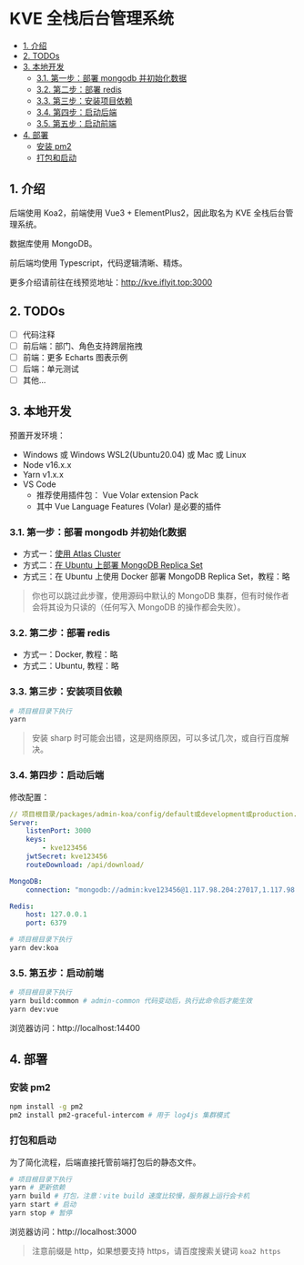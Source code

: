 # KVE 全栈后台管理系统

- [1. 介绍](#1-介绍)
- [2. TODOs](#2-todos)
- [3. 本地开发](#3-本地开发)
  - [3.1. 第一步：部署 mongodb 并初始化数据](#31-第一步部署-mongodb-并初始化数据)
  - [3.2. 第二步：部署 redis](#32-第二步部署-redis)
  - [3.3. 第三步：安装项目依赖](#33-第三步安装项目依赖)
  - [3.4. 第四步：启动后端](#34-第四步启动后端)
  - [3.5. 第五步：启动前端](#35-第五步启动前端)
- [4. 部署](#4-部署)
  - [安装 pm2](#安装-pm2)
  - [打包和启动](#打包和启动)

## 1. 介绍

后端使用 Koa2，前端使用 Vue3 + ElementPlus2，因此取名为 KVE 全栈后台管理系统。

数据库使用 MongoDB。

前后端均使用 Typescript，代码逻辑清晰、精炼。

更多介绍请前往在线预览地址：http://kve.iflyit.top:3000

## 2. TODOs

- [ ] 代码注释
- [ ] 前后端：部门、角色支持跨层拖拽
- [ ] 前端：更多 Echarts 图表示例
- [ ] 后端：单元测试
- [ ] 其他...

## 3. 本地开发

预置开发环境：

- Windows 或 Windows WSL2(Ubuntu20.04) 或 Mac 或 Linux 
- Node v16.x.x
- Yarn v1.x.x
- VS Code
  - 推荐使用插件包： Vue Volar extension Pack
  - 其中 Vue Language Features (Volar) 是必要的插件

### 3.1. 第一步：部署 mongodb 并初始化数据

- 方式一：[使用 Atlas Cluster](./doc/mongodb/AtlasCluster.md)
- 方式二：[在 Ubuntu 上部署 MongoDB Replica Set](https://www.yuque.com/docs/share/1b6fe99a-7bc2-4eb8-bf9d-29c69c15d162)
- 方式三：在 Ubuntu 上使用 Docker 部署 MongoDB Replica Set，教程：略

> 你也可以跳过此步骤，使用源码中默认的 MongoDB 集群，但有时候作者会将其设为只读的（任何写入 MongoDB 的操作都会失败）。

### 3.2. 第二步：部署 redis

- 方式一：Docker, 教程：略
- 方式二：Ubuntu, 教程：略

### 3.3. 第三步：安装项目依赖

```bash
# 项目根目录下执行
yarn
```

> 安装 sharp 时可能会出错，这是网络原因，可以多试几次，或自行百度解决。

### 3.4. 第四步：启动后端

修改配置：

```yaml
// 项目根目录/packages/admin-koa/config/default或development或production.yml
Server:
    listenPort: 3000
    keys:
        - kve123456
    jwtSecret: kve123456
    routeDownload: /api/download/

MongoDB:
    connection: "mongodb://admin:kve123456@1.117.98.204:27017,1.117.98.204:27018,1.117.98.204:27019?replicaSet=rs0&retryWrites=true&w=majority"

Redis:
    host: 127.0.0.1
    port: 6379
```

```bash
# 项目根目录下执行
yarn dev:koa
```

### 3.5. 第五步：启动前端

```bash
# 项目根目录下执行
yarn build:common # admin-common 代码变动后，执行此命令后才能生效
yarn dev:vue
```

浏览器访问：http://localhost:14400

## 4. 部署

### 安装 pm2

```bash
npm install -g pm2
pm2 install pm2-graceful-intercom # 用于 log4js 集群模式
```
### 打包和启动

为了简化流程，后端直接托管前端打包后的静态文件。

```bash
# 项目根目录下执行
yarn # 更新依赖
yarn build # 打包，注意：vite build 速度比较慢，服务器上运行会卡机
yarn start # 启动
yarn stop # 暂停
```
浏览器访问：http://localhost:3000

> 注意前缀是 http，如果想要支持 https，请百度搜索关键词 `koa2 https`
